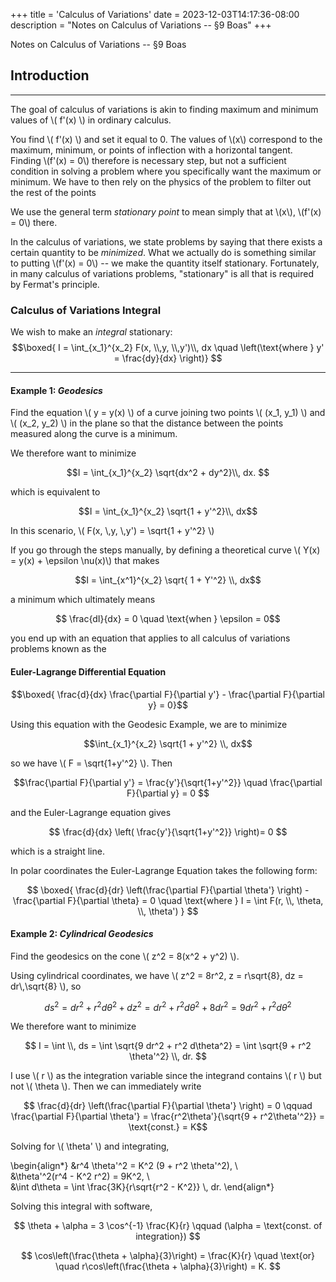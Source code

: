 +++
title = 'Calculus of Variations'
date = 2023-12-03T14:17:36-08:00
description = "Notes on Calculus of Variations -- §9 Boas"
+++

Notes on Calculus of Variations -- §9 Boas
<!--more-->

## Introduction
---

The goal of calculus of variations is akin to finding maximum and minimum
values of \\( f'(x) \\) in ordinary calculus. 

You find \\( f'(x) \\) and set it equal to 0. The values of \\(x\\) correspond to the
maximum, minimum, or points of inflection with a horizontal tangent. Finding \\(f'(x) = 0\\) therefore is necessary step, but not a sufficient condition in solving a problem where you specifically want the maximum or minimum. We have to then rely on the physics of the problem to filter out the rest of the points

We use the general term *stationary point* to mean simply that at \\(x\\), \\(f'(x)
= 0\\) there. 

In the calculus of variations, we state problems by saying that there exists
a certain quantity to be *minimized*. What we actually do is something similar
to putting \\(f'(x) = 0\\) -- we make the quantity itself stationary. Fortunately,
in many calculus of variations problems, "stationary" is all that is required
by Fermat's principle. 

### Calculus of Variations Integral

We wish to make an *integral* stationary: 
$$\boxed{ I = \int_{x_1}^{x_2} F(x, \\,y, \\,y')\\, dx \quad \left(\text{where } y' = \frac{dy}{dx} \right)} $$

---

#### Example 1: ***Geodesics*** 

Find the equation \\( y = y(x) \\) of a curve joining two points \\( (x_1, y_1) \\)
and \\( (x_2, y_2) \\) in the plane so that the distance between the points
measured along the curve is a minimum. 


We therefore want to minimize


$$I = \int_{x_1}^{x_2} \sqrt{dx^2 + dy^2}\\, dx. $$

which is equivalent to 

$$I = \int_{x_1}^{x_2} \sqrt{1 + y'^2}\\,  dx$$

In this scenario, \\( F(x, \\,y, \\,y') = \sqrt{1 + y'^2} \\)

If you go through the steps manually, by defining a theoretical curve \\( Y(x)
= y(x) + \epsilon \nu(x)\\) that makes 

$$I = \int_{x^1}^{x_2} \sqrt{ 1 + Y'^2} \\, dx$$ 

a minimum which ultimately means 

$$ \frac{dI}{dx} = 0 \quad \text{when } \epsilon = 0$$

you end up with an equation that applies to all calculus of variations
problems known as the

#### Euler-Lagrange Differential Equation

$$\boxed{ \frac{d}{dx} \frac{\partial F}{\partial y'} - \frac{\partial
F}{\partial y} = 0}$$ 

Using this equation with the Geodesic Example, we are to minimize 

$$\int_{x_1}^{x_2} \sqrt{1 + y'^2} \\, dx$$

so we have \\( F = \sqrt{1+y'^2} \\). Then 

$$\frac{\partial F}{\partial y'} = \frac{y'}{\sqrt{1+y'^2}} \quad
\frac{\partial F}{\partial y} = 0 $$ 


and the Euler-Lagrange equation gives 

$$ \frac{d}{dx} \left( \frac{y'}{\sqrt{1+y'^2}} \right)= 0 $$

which is a straight line. 

In polar coordinates the Euler-Lagrange Equation takes the following form: 

$$ \boxed{ \frac{d}{dr} \left(\frac{\partial F}{\partial \theta'} \right) - \frac{\partial F}{\partial \theta} = 0 \quad \text{where } I = \int F(r, \\,
\theta, \\, \theta') } $$

#### Example 2: ***Cylindrical Geodesics*** 

Find the geodesics on the cone \\( z^2 = 8(x^2 + y^2) \\).

Using cylindrical coordinates, we have \\( z^2 = 8r^2, z = r\sqrt{8}, dz
= dr\\,\sqrt{8} \\), so 

$$ds^2 = dr^2 + r^2 d\theta^2 + dz^2 = dr^2 + r^2d\theta^2 + 8dr^2 = 9dr^2 + r^2  d\theta^2$$


We therefore want to minimize

$$ I = \int \\, ds = \int \sqrt{9 dr^2 + r^2 d\theta^2} = \int \sqrt{9 + r^2
\theta'^2} \\, dr. $$ 

I use \\( r \\) as the integration variable since the integrand contains \\( r \\) but not \\( \theta \\). Then we can immediately write

$$ \frac{d}{dr} \left(\frac{\partial F}{\partial \theta'} \right) = 0 \qquad
\frac{\partial F}{\partial \theta'} = \frac{r^2\theta'}{\sqrt{9 + r^2\theta'^2}} = \text{const.} = K$$

Solving for \\( \theta' \\) and integrating, 

\begin{align*}
&r^4 \theta'^2 = K^2 (9 + r^2 \theta'^2), \\\
&\theta'^2(r^4 - K^2 r^2) = 9K^2, \\\
&\int d\theta = \int \frac{3K}{r\sqrt{r^2 - K^2}} \\\, dr.
\end{align*}

Solving this integral with software, 

$$ \theta + \alpha = 3 \cos^{-1} \frac{K}{r} \qquad (\alpha = \text{const. of integration}) $$

$$ \cos\left(\frac{\theta + \alpha}{3}\right) = \frac{K}{r} \quad \text{or}
\quad r\cos\left(\frac{\theta + \alpha}{3}\right) = K. $$ 

